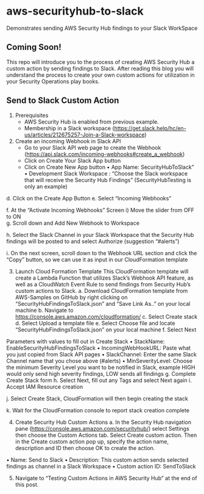 # aws-securityhub-to-slack
Demonstrates sending AWS Security Hub findings to your Slack WorkSpace 

## Coming Soon!
This repo will introduce you to the process of creating AWS Security Hub a custom action by sending findings to Slack.  After reading this blog you will understand the process to create your own custom actions for utilization in your Security Operations play books.

## Send to Slack Custom Action

1.	Prerequisites
    + AWS Security Hub is enabled from previous example.
    +	Membership in a Slack workspace (https://get.slack.help/hc/en-us/articles/212675257-Join-a-Slack-workspace)
2.  Create an incoming Webhook in Slack API
    + Go to your Slack API web page to create the Webhook (https://api.slack.com/incoming-webhooks#create_a_webhook)
    + Click on Create Your Slack App button
    + Click on Create New App button
      •	App Name: SecurityHubToSlack”
      •	Development Slack Workspace : “Choose the Slack workspace that will receive the Security Hub Findings” (SecurityHubTesting is only an example)
 
d.	Click on the Create App Button
e.	Select “Incoming Webhooks” 


f.	At the “Activate Incoming Webhooks” Screen
i)	Move the slider from OFF   to ON  
g.	Scroll down and Add New Webhook to Workspace
 
h.	Select the Slack Channel in your Slack Workspace that the Security Hub findings will be posted to and select Authorize (suggestion “#alerts”)
 
i.	On the next screen, scroll down to the Webhook URL section and click the “Copy” button, so we can use it as input in our CloudFormation template
 
3.	Launch Cloud Formation Template
This CloudFormation template will create a Lambda Function that utilizes Slack’s Webhook API feature, as well as a CloudWatch Event Rule to send findings from Security Hub’s custom actions to Slack.
a.	Download CloudFormation template from AWS-Samples on GitHub by right clicking on “SecurityHubFindingsToSlack.json” and “Save Link As..” on your local machine
b.	Navigate to https://console.aws.amazon.com/cloudformation/
c.	Select Create stack
d.	Select Upload a template file
e.	Select Choose file and locate “SecurityHubFindingsToSlack.json” on your local machine
f.	Select Next

 


 
Parameters with values to fill out in Create Stack
•	StackName: EnableSecurityHubFindingsToSlack
•	IncomingWebHookURL: Paste what you just copied from Slack API pages
•	SlackChannel: Enter the same Slack Channel name that you chose above (#alerts)
•	MinSeverityLevel: Choose the minimum Severity Level you want to be notified in Slack, example HIGH would only send high severity findings, LOW sends all findings
g.	Complete Create Stack form
h.	Select Next, fill out any Tags and select Next again
i.	Accept IAM Resource creation
 

j.	Select Create Stack, CloudFormation will then begin creating the stack

 

k.	Wait for the CloudFormation console to report stack creation complete

 

4.	Create Security Hub Custom Actions
a.	In the Security Hub navigation pane (https://console.aws.amazon.com/securityhub/) select Settings then choose the Custom Actions tab. Select Create custom action. Then in the Create custom action pop up, specify the action name, description and ID then choose OK to create the action.
 
•	Name: Send to Slack
•	Description: This custom action sends selected findings as channel in a Slack Workspace 
•	Custom action ID: SendToSlack


5.	Navigate to “Testing Custom Actions in AWS Security Hub” at the end of this post.

 

